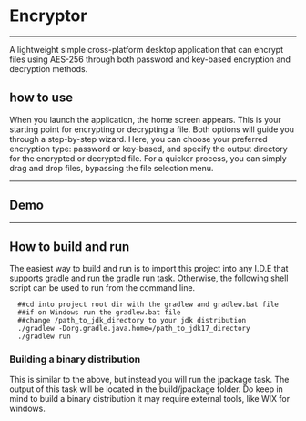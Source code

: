 # Encryptor
___
A lightweight simple cross-platform desktop application that can encrypt files
using AES-256 through both password and key-based encryption and decryption
methods.

## how to use
When you launch the application, the home screen appears.
This is your starting point for encrypting or decrypting a file.
Both options will guide you through a step-by-step wizard.
Here, you can choose your preferred encryption type: password or key-based,
and specify the output directory for the encrypted or decrypted file.
For a quicker process, you can simply drag and drop files, bypassing the file selection menu.
___
## Demo

___
## How to build and run
The easiest way to build and run is
to import this project into any I.D.E that supports gradle and run the gradle run task.
Otherwise, the following shell script can be used to run from the command line.
```shell
  ##cd into project root dir with the gradlew and gradlew.bat file
  ##if on Windows run the gradlew.bat file
  ##change /path_to_jdk_directory to your jdk distribution
  ./gradlew -Dorg.gradle.java.home=/path_to_jdk17_directory
  ./gradlew run
```
### Building a binary distribution
This is similar to the above, but instead you will run the jpackage task.
The output of this task will be located in the build/jpackage folder.
Do keep in mind to build a binary distribution it may require external tools, like WIX for windows.
